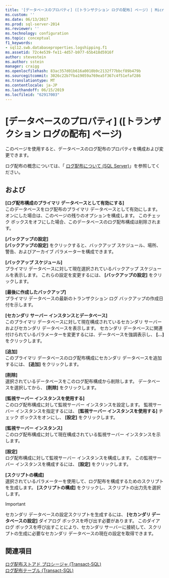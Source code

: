 ```yaml
---
title: '[データベースのプロパティ] ([トランザクション ログの配布] ページ) | Microsoft Docs'
ms.custom: ''
ms.date: 06/13/2017
ms.prod: sql-server-2014
ms.reviewer: ''
ms.technology: configuration
ms.topic: conceptual
f1_keywords:
- sql12.swb.databaseproperties.logshipping.f1
ms.assetid: 72c4e539-fe11-4d57-b977-65b418d5916f
author: stevestein
ms.author: sstein
manager: craigg
ms.openlocfilehash: 83ac357d01b616a0010b9c2132f77bbcf89b479b
ms.sourcegitcommit: 3026c22b7fba19059a769ea5f367c4f51efaf286
ms.translationtype: MT
ms.contentlocale: ja-JP
ms.lasthandoff: 06/15/2019
ms.locfileid: "62917003"
---
```

# <a name="database-properties-transaction-log-shipping-page"></a>[データベースのプロパティ] \([トランザクション ログの配布] ページ)
  このページを使用すると、データベースのログ配布のプロパティを構成および変更できます。  
  
 ログ配布の概念については、「 [ログ配布について &#40;SQL Server&#41;](../../database-engine/log-shipping/about-log-shipping-sql-server.md)」を参照してください。  
  
## <a name="options"></a>および  
 **[ログ配布構成のプライマリ データベースとして有効にする]**  
 このデータベースをログ配布のプライマリ データベースとして有効にします。 オンにした場合は、このページの残りのオプションを構成します。 このチェック ボックスをオフにした場合、このデータベースのログ配布構成は削除されます。  
  
 **[バックアップの設定]**  
 **[バックアップの設定]** をクリックすると、バックアップ スケジュール、場所、警告、およびアーカイブ パラメーターを構成できます。  
  
 **[バックアップ スケジュール]**  
 プライマリ データベースに対して現在選択されているバックアップ スケジュールを表示します。 これらの設定を変更するには、 **[バックアップの設定]** をクリックします。  
  
 **[最後に作成したバックアップ]**  
 プライマリ データベースの最新のトランザクション ログ バックアップの作成日付を示します。  
  
 **[セカンダリ サーバー インスタンスとデータベース]**  
 このプライマリ データベースに対して現在構成されているセカンダリ サーバーおよびセカンダリ データベースを表示します。 セカンダリ データベースに関連付けられているパラメーターを変更するには、データベースを強調表示し、 **[...]** をクリックします。  
  
 **[追加]**  
 このプライマリ データベースのログ配布構成にセカンダリ データベースを追加するには、 **[追加]** をクリックします。  
  
 **[削除]**  
 選択されているデータベースをこのログ配布構成から削除します。 データベースを選択してから、 **[削除]** をクリックします。  
  
 **[監視サーバー インスタンスを使用する]**  
 このログ配布構成に対して監視サーバー インスタンスを設定します。 監視サーバー インスタンスを指定するには、 **[監視サーバー インスタンスを使用する]** チェック ボックスをオンにし、 **[設定]** をクリックします。  
  
 **[監視サーバー インスタンス]**  
 このログ配布構成に対して現在構成されている監視サーバー インスタンスを示します。  
  
 **[設定]**  
 ログ配布構成に対して監視サーバー インスタンスを構成します。 この監視サーバー インスタンスを構成するには、 **[設定]** をクリックします。  
  
 **[スクリプトの構成]**  
 選択されているパラメーターを使用して、ログ配布を構成するためのスクリプトを生成します。 **[スクリプトの構成]** をクリックし、スクリプトの出力先を選択します。  
  
> [!IMPORTANT]  
>  セカンダリ データベースの設定スクリプトを生成するには、 **[セカンダリ データベースの設定]** ダイアログ ボックスを呼び出す必要があります。 このダイアログ ボックスを呼び出すことにより、セカンダリ サーバーに接続して、スクリプトの生成に必要なセカンダリ データベースの現在の設定を取得できます。  
  
## <a name="see-also"></a>関連項目  
 [ログ配布ストアド プロシージャ &#40;Transact-SQL&#41;](/sql/relational-databases/system-stored-procedures/log-shipping-stored-procedures-transact-sql)   
 [ログ配布テーブル &#40;Transact-SQL&#41;](/sql/relational-databases/system-tables/log-shipping-tables-transact-sql)  
  
  
